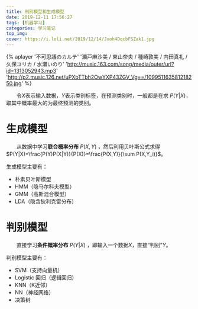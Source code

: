 ```yaml
---
title: 判别模型和生成模型
date: 2019-12-11 17:56:27
tags: [机器学习]
categories: 学习笔记
top_img: 
cover: https://i.loli.net/2019/12/14/Jxoh4DqcbFSZak1.jpg
---
```


{% aplayer '不可思議のカルテ' '瀬戸麻沙美 / 東山奈央 / 種崎敦美 / 内田真礼 / 久保ユリカ / 水瀬いのり' 'http://music.163.com/song/media/outer/url?id=1313052943.mp3' 'http://p2.music.126.net/uPXbTTbh2OwYXP43ZGV_Vg==/109951163581218250.jpg' %}

&emsp;&emsp;令$X$表示输入数据，$Y$表示类别标签，在预测类别时，一般都是在求 $P(Y|X)$，取其中概率最大的为最终预测的类别。

# 生成模型
&emsp;&emsp;从数据中学习**联合概率分布** $P(X, Y)$ ，然后利用贝叶斯公式求得 $P(Y|X)=\frac{P(Y)P(X|Y)}{P(X)}=\frac{P(X,Y)}{\sum P(X,Y_i)}$。

生成模型主要有：

- 朴素贝叶斯模型
- HMM（隐马尔科夫模型）
- GMM（高斯混合模型）
- LDA（隐含狄利克雷分布）

# 判别模型
&emsp;&emsp;直接学习**条件概率分布** $P(Y|X)$ ，即输入一个数据$X$，直接“判别”$Y$。

判别模型主要有：
- SVM（支持向量机）
- Logistic 回归（逻辑回归）
- KNN（K近邻）
- NN（神经网络）
- 决策树
